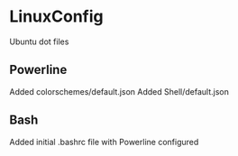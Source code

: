 # LinuxConfig
Ubuntu dot files

## Powerline
Added colorschemes/default.json
Added Shell/default.json

## Bash
Added initial .bashrc file with Powerline configured 
